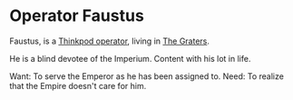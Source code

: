 Operator Faustus
================

Faustus, is a [Thinkpod operator](../ocupations/thinkpod_operator.md), living in [The Graters](../places/the_graters.md).

He is a blind devotee of the Imperium. Content with his lot in life.

Want: To serve the Emperor as he has been assigned to.
Need: To realize that the Empire doesn't care for him.
